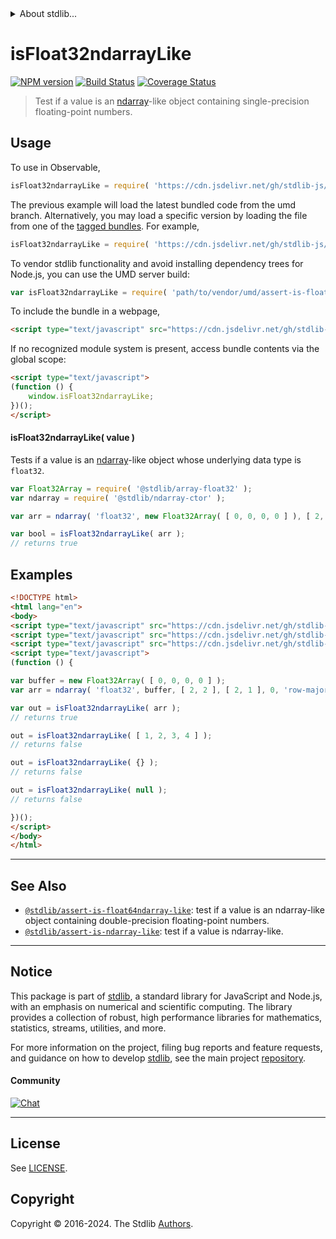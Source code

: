 <!--

@license Apache-2.0

Copyright (c) 2020 The Stdlib Authors.

Licensed under the Apache License, Version 2.0 (the "License");
you may not use this file except in compliance with the License.
You may obtain a copy of the License at

   http://www.apache.org/licenses/LICENSE-2.0

Unless required by applicable law or agreed to in writing, software
distributed under the License is distributed on an "AS IS" BASIS,
WITHOUT WARRANTIES OR CONDITIONS OF ANY KIND, either express or implied.
See the License for the specific language governing permissions and
limitations under the License.

-->


<details>
  <summary>
    About stdlib...
  </summary>
  <p>We believe in a future in which the web is a preferred environment for numerical computation. To help realize this future, we've built stdlib. stdlib is a standard library, with an emphasis on numerical and scientific computation, written in JavaScript (and C) for execution in browsers and in Node.js.</p>
  <p>The library is fully decomposable, being architected in such a way that you can swap out and mix and match APIs and functionality to cater to your exact preferences and use cases.</p>
  <p>When you use stdlib, you can be absolutely certain that you are using the most thorough, rigorous, well-written, studied, documented, tested, measured, and high-quality code out there.</p>
  <p>To join us in bringing numerical computing to the web, get started by checking us out on <a href="https://github.com/stdlib-js/stdlib">GitHub</a>, and please consider <a href="https://opencollective.com/stdlib">financially supporting stdlib</a>. We greatly appreciate your continued support!</p>
</details>

# isFloat32ndarrayLike

[![NPM version][npm-image]][npm-url] [![Build Status][test-image]][test-url] [![Coverage Status][coverage-image]][coverage-url] <!-- [![dependencies][dependencies-image]][dependencies-url] -->

> Test if a value is an [ndarray][@stdlib/ndarray/ctor]-like object containing single-precision floating-point numbers.



<section class="usage">

## Usage

To use in Observable,

```javascript
isFloat32ndarrayLike = require( 'https://cdn.jsdelivr.net/gh/stdlib-js/assert-is-float32ndarray-like@umd/browser.js' )
```
The previous example will load the latest bundled code from the umd branch. Alternatively, you may load a specific version by loading the file from one of the [tagged bundles](https://github.com/stdlib-js/assert-is-float32ndarray-like/tags). For example,

```javascript
isFloat32ndarrayLike = require( 'https://cdn.jsdelivr.net/gh/stdlib-js/assert-is-float32ndarray-like@v0.2.0-umd/browser.js' )
```

To vendor stdlib functionality and avoid installing dependency trees for Node.js, you can use the UMD server build:

```javascript
var isFloat32ndarrayLike = require( 'path/to/vendor/umd/assert-is-float32ndarray-like/index.js' )
```

To include the bundle in a webpage,

```html
<script type="text/javascript" src="https://cdn.jsdelivr.net/gh/stdlib-js/assert-is-float32ndarray-like@umd/browser.js"></script>
```

If no recognized module system is present, access bundle contents via the global scope:

```html
<script type="text/javascript">
(function () {
    window.isFloat32ndarrayLike;
})();
</script>
```

#### isFloat32ndarrayLike( value )

Tests if a value is an [ndarray][@stdlib/ndarray/ctor]-like object whose underlying data type is `float32`.

```javascript
var Float32Array = require( '@stdlib/array-float32' );
var ndarray = require( '@stdlib/ndarray-ctor' );

var arr = ndarray( 'float32', new Float32Array( [ 0, 0, 0, 0 ] ), [ 2, 2 ], [ 2, 1 ], 0, 'row-major' );

var bool = isFloat32ndarrayLike( arr );
// returns true
```

</section>

<!-- /.usage -->

<section class="examples">

## Examples

<!-- eslint no-undef: "error" -->

```html
<!DOCTYPE html>
<html lang="en">
<body>
<script type="text/javascript" src="https://cdn.jsdelivr.net/gh/stdlib-js/ndarray-ctor@umd/browser.js"></script>
<script type="text/javascript" src="https://cdn.jsdelivr.net/gh/stdlib-js/array-float32@umd/browser.js"></script>
<script type="text/javascript" src="https://cdn.jsdelivr.net/gh/stdlib-js/assert-is-float32ndarray-like@umd/browser.js"></script>
<script type="text/javascript">
(function () {

var buffer = new Float32Array( [ 0, 0, 0, 0 ] );
var arr = ndarray( 'float32', buffer, [ 2, 2 ], [ 2, 1 ], 0, 'row-major' );

var out = isFloat32ndarrayLike( arr );
// returns true

out = isFloat32ndarrayLike( [ 1, 2, 3, 4 ] );
// returns false

out = isFloat32ndarrayLike( {} );
// returns false

out = isFloat32ndarrayLike( null );
// returns false

})();
</script>
</body>
</html>
```

</section>

<!-- /.examples -->

<!-- Section for related `stdlib` packages. Do not manually edit this section, as it is automatically populated. -->

<section class="related">

* * *

## See Also

-   <span class="package-name">[`@stdlib/assert-is-float64ndarray-like`][@stdlib/assert/is-float64ndarray-like]</span><span class="delimiter">: </span><span class="description">test if a value is an ndarray-like object containing double-precision floating-point numbers.</span>
-   <span class="package-name">[`@stdlib/assert-is-ndarray-like`][@stdlib/assert/is-ndarray-like]</span><span class="delimiter">: </span><span class="description">test if a value is ndarray-like.</span>

</section>

<!-- /.related -->

<!-- Section for all links. Make sure to keep an empty line after the `section` element and another before the `/section` close. -->


<section class="main-repo" >

* * *

## Notice

This package is part of [stdlib][stdlib], a standard library for JavaScript and Node.js, with an emphasis on numerical and scientific computing. The library provides a collection of robust, high performance libraries for mathematics, statistics, streams, utilities, and more.

For more information on the project, filing bug reports and feature requests, and guidance on how to develop [stdlib][stdlib], see the main project [repository][stdlib].

#### Community

[![Chat][chat-image]][chat-url]

---

## License

See [LICENSE][stdlib-license].


## Copyright

Copyright &copy; 2016-2024. The Stdlib [Authors][stdlib-authors].

</section>

<!-- /.stdlib -->

<!-- Section for all links. Make sure to keep an empty line after the `section` element and another before the `/section` close. -->

<section class="links">

[npm-image]: http://img.shields.io/npm/v/@stdlib/assert-is-float32ndarray-like.svg
[npm-url]: https://npmjs.org/package/@stdlib/assert-is-float32ndarray-like

[test-image]: https://github.com/stdlib-js/assert-is-float32ndarray-like/actions/workflows/test.yml/badge.svg?branch=v0.2.0
[test-url]: https://github.com/stdlib-js/assert-is-float32ndarray-like/actions/workflows/test.yml?query=branch:v0.2.0

[coverage-image]: https://img.shields.io/codecov/c/github/stdlib-js/assert-is-float32ndarray-like/main.svg
[coverage-url]: https://codecov.io/github/stdlib-js/assert-is-float32ndarray-like?branch=main

<!--

[dependencies-image]: https://img.shields.io/david/stdlib-js/assert-is-float32ndarray-like.svg
[dependencies-url]: https://david-dm.org/stdlib-js/assert-is-float32ndarray-like/main

-->

[chat-image]: https://img.shields.io/gitter/room/stdlib-js/stdlib.svg
[chat-url]: https://app.gitter.im/#/room/#stdlib-js_stdlib:gitter.im

[stdlib]: https://github.com/stdlib-js/stdlib

[stdlib-authors]: https://github.com/stdlib-js/stdlib/graphs/contributors

[umd]: https://github.com/umdjs/umd
[es-module]: https://developer.mozilla.org/en-US/docs/Web/JavaScript/Guide/Modules

[deno-url]: https://github.com/stdlib-js/assert-is-float32ndarray-like/tree/deno
[deno-readme]: https://github.com/stdlib-js/assert-is-float32ndarray-like/blob/deno/README.md
[umd-url]: https://github.com/stdlib-js/assert-is-float32ndarray-like/tree/umd
[umd-readme]: https://github.com/stdlib-js/assert-is-float32ndarray-like/blob/umd/README.md
[esm-url]: https://github.com/stdlib-js/assert-is-float32ndarray-like/tree/esm
[esm-readme]: https://github.com/stdlib-js/assert-is-float32ndarray-like/blob/esm/README.md
[branches-url]: https://github.com/stdlib-js/assert-is-float32ndarray-like/blob/main/branches.md

[stdlib-license]: https://raw.githubusercontent.com/stdlib-js/assert-is-float32ndarray-like/main/LICENSE

[@stdlib/ndarray/ctor]: https://github.com/stdlib-js/ndarray-ctor/tree/umd

<!-- <related-links> -->

[@stdlib/assert/is-float64ndarray-like]: https://github.com/stdlib-js/assert-is-float64ndarray-like/tree/umd

[@stdlib/assert/is-ndarray-like]: https://github.com/stdlib-js/assert-is-ndarray-like/tree/umd

<!-- </related-links> -->

</section>

<!-- /.links -->
